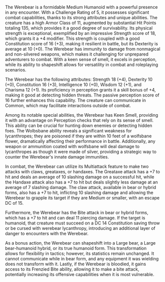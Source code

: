 The Werebear is a formidable Medium Humanoid with a powerful presence in any encounter. With a Challenge Rating of 5, it possesses significant combat capabilities, thanks to its strong attributes and unique abilities. The creature has a high Armor Class of 11, augmented by substantial Hit Points totaling 135, which provides it a good degree of survivability. Its physical strength is exceptional, exemplified by an impressive Strength score of 18, which grants it a +4 modifier. This strength is coupled with a good Constitution score of 16 (+3), making it resilient in battle, but its Dexterity is average at 10 (+0). The Werebear has immunity to damage from nonmagical and non-silvered weapons, which makes it challenging for unprepared adventurers to combat. With a keen sense of smell, it excels in perception, while its ability to shapeshift allows for versatility in combat and roleplaying scenarios.

The Werebear has the following attributes: Strength 18 (+4), Dexterity 10 (+0), Constitution 16 (+3), Intelligence 10 (+0), Wisdom 12 (+1), and Charisma 12 (+1). Its proficiency in perception grants it a skill bonus of +4, making it good at detecting hidden threats. The passive perception score of 16 further enhances this capability. The creature can communicate in Common, which may facilitate interactions outside of combat.

Among its notable special abilities, the Werebear has Keen Smell, providing it with an advantage on Perception checks that rely on its sense of smell. This ability can be crucial for hunting down enemies or detecting hidden foes. The Wolbsbane ability reveals a significant weakness for lycanthropes; they are poisoned if they are within 10 feet of a wolfsbane flower, dramatically affecting their performance in battle. Additionally, any weapon or ammunition coated with wolfsbane will deal damage to lycanthropes as though it were made of silver, providing a strategic way to counter the Werebear's innate damage immunities.

In combat, the Werebear can utilize its Multiattack feature to make two attacks with claws, greataxes, or handaxes. The Greataxe attack has a +7 to hit and deals an average of 10 slashing damage on a successful hit, while the Handaxe attack also has a +7 to hit but deals slightly less damage at an average of 7 slashing damage. The claw attack, available in bear or hybrid forms, also has a +7 to hit, inflicting 10 slashing damage and allowing the Werebear to grapple its target if they are Medium or smaller, with an escape DC of 15. 

Furthermore, the Werebear has the Bite attack in bear or hybrid forms, which has a +7 to hit and can deal 11 piercing damage. If the target is humanoid, that creature must succeed on a DC 14 Constitution saving throw or be cursed with werebear lycanthropy, introducing an additional layer of danger to encounters with the Werebear. 

As a bonus action, the Werebear can shapeshift into a Large bear, a Large bear-humanoid hybrid, or its true humanoid form. This transformation allows for flexibility in tactics; however, its statistics remain unchanged. It cannot communicate while in bear form, and any equipment it was wielding does not transform with it. Lastly, if the Werebear is bloodied, it gains access to its Frenzied Bite ability, allowing it to make a bite attack, potentially increasing its offensive capabilities when it is most vulnerable.